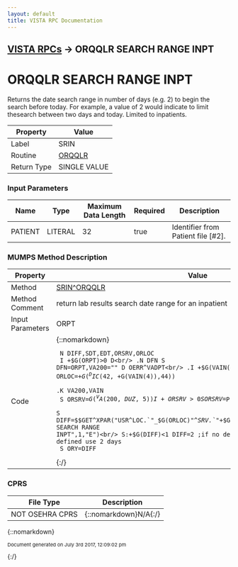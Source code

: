 ```yaml
---
layout: default
title: VISTA RPC Documentation
---
```


## [VISTA RPCs](TableOfContents) &#8594; ORQQLR SEARCH RANGE INPT
# ORQQLR SEARCH RANGE INPT

Returns the date search range in number of days (e.g. 2) to begin the search before today. For example, a value of 2 would indicate to limit thesearch between two days and today. Limited to inpatients.

Property | Value
--- | ---
Label | SRIN
Routine | [ORQQLR](http://code.osehra.org/dox/Routine_ORQQLR_source.html)
Return Type | SINGLE VALUE


### Input Parameters

Name | Type | Maximum Data Length | Required | Description
--- | --- | --- | --- | ---
PATIENT | LITERAL | 32 | true | Identifier from Patient file [#2].



### MUMPS Method Description

Property | Value
--- | ---
Method | [SRIN^ORQQLR](http://code.osehra.org/dox/Routine_ORQQLR_source.html)
Method Comment | return lab results search date range for an inpatient
Input Parameters | ORPT
Code | {::nomarkdown}<pre><code> N DIFF,SDT,EDT,ORSRV,ORLOC<br/> I +$G(ORPT)>0 D<br/> .N DFN S DFN=ORPT,VA200="" D OERR^VADPT<br/> .I +$G(VAIN(4))>0 S ORLOC=+$G(^DIC(42,+$G(VAIN(4)),44))<br/> .K VA200,VAIN<br/> S ORSRV=$G(^VA(200,DUZ,5)) I +ORSRV>0 S ORSRV=$P(ORSRV,U)<br/> S DIFF=$$GET^XPAR("USR^LOC.`"_$G(ORLOC)_"^SRV.`"_+$G(ORSRV)_"^DIV^SYS^PKG","ORQQLR SEARCH RANGE INPT",1,"E")<br/> S:+$G(DIFF)<1 DIFF=2  ;if no default defined use 2 days<br/> S ORY=DIFF<br/></code></pre>{:/}



### CPRS

File Type | Description
--- | ---
NOT OSEHRA CPRS | {::nomarkdown}N/A{:/}

{::nomarkdown} <br/><p style="font-size: 11px">Document generated on July 3rd 2017, 12:09:02 pm</p>{:/}